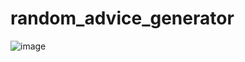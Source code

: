 # random_advice_generator

![image](https://user-images.githubusercontent.com/25077504/196569644-a262b453-b798-4f7d-9871-41f18b115659.png)
